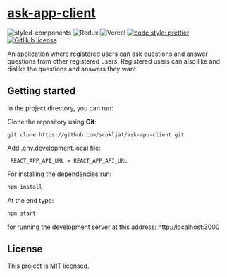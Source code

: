 # [ask-app-client](https://ask-app-client-two.vercel.app/)

![styled-components](https://img.shields.io/badge/styled--components-DB7093?style=for-the-badge&logo=styled-components&logoColor=white)
![Redux](https://img.shields.io/badge/Redux-593D88?style=for-the-badge&logo=redux&logoColor=white)
![Vercel](https://img.shields.io/badge/Vercel-000000?style=for-the-badge&logo=vercel&logoColor=white)
[![code style: prettier](https://img.shields.io/badge/code_style-prettier-ff69b4.svg?style=flat-square)](https://github.com/prettier/prettier)
[![GitHub license](https://img.shields.io/badge/license-MIT-blue.svg)](https://github.com/scokljat/ask-app-client/blob/main/LICENSE)


An application where registered users can ask questions and answer questions from other registered users. Registered users can also like and dislike the questions and answers they want.

## Getting started

In the project directory, you can run:

Clone the repository using **Git**:

```
git clone https://github.com/scokljat/ask-app-client.git
```
Add .env.development.local file:

```
 REACT_APP_API_URL = REACT_APP_API_URL
```


For installing the dependencies run:

```bash
npm install
```

At the end type:

```bash
npm start
```

for running the development server at this address: http://localhost:3000

## License

This project is [MIT](https://github.com/scokljat/ask-app-client/blob/main/LICENSE) licensed.
